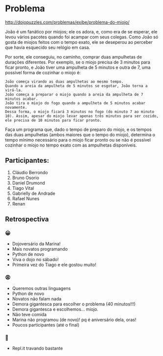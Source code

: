 # Problema

http://dojopuzzles.com/problemas/exibe/problema-do-miojo/

João é um fanático por miojos; ele os adora, e, como era de se esperar, ele levou vários pacotes quando foi acampar com seus colegas. Como João só gosta de miojos feitos com o tempo exato, ele se deseperou ao perceber que havia esquecido seu relógio em casa.

Por sorte, ele conseguiu, no caminho, comprar duas ampulhetas de durações diferentes. Por exemplo, se o miojo precisa de 3 minutos para ficar pronto, e João tiver uma ampulheta de 5 minutos e outra de 7, uma possível forma de cozinhar o miojo é:

    João começa virando as duas ampulhetas ao mesmo tempo.
    Quando a areia da ampulheta de 5 minutos se esgotar, João torna a virá-la.
    João começa a preparar o miojo quando a areia da ampulheta de 7 minutos acabar.
    João tira o miojo do fogo quando a ampulheta de 5 minutos acabar novamente.
    Dessa forma, o miojo ficará 3 minutos no fogo (do minuto 7 ao minuto 10). Assim, apesar do miojo levar apenas três minutos para ser cozido, ele precisa de 10 minutos para ficar pronto.

Faça um programa que, dado o tempo de preparo do miojo, e os tempos das duas ampulhetas (ambos maiores que o tempo do miojo), determina o tempo mínimo necessário para o miojo ficar pronto ou se não é possível cozinhar o miojo no tempo exato com as ampulhetas disponíveis.


## Participantes:

1. Cláudio Berrondo
2. Bruno Osorio
3. Daniel Drumond
4. Tiago Vital
5. Gabrielly de Andrade
6. Rafael Nunes
7. Renan


## Retrospectiva

### 😀

- Dojoversário da Marina!
- Mais novatos programando
- Python de novo
- Viva o dojo no sábado!
- Primeira vez do Tiago e ele gostou muito!

### 😩

- Queremos outras linguagens
- Python de novo
- Novatos não falam nada
- Demora gigantesca para escolher o problema (40 minutos!!!)
- Demora gigantesca e escolhemos... miojo.
- Não teve comida
- Marina não programou (de novo)! pq é aniversário dela, oras!
- Poucos participantes (até o final)

### 🤫

- Repl.it travando bastante